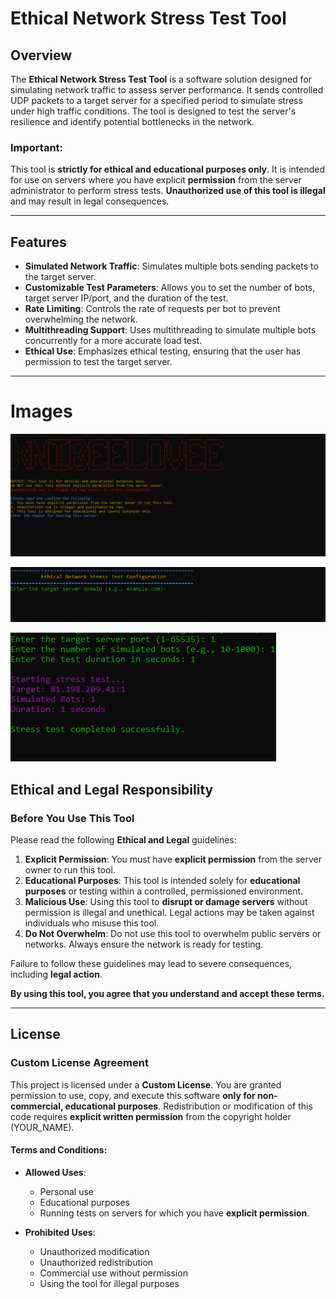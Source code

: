 # Ethical Network Stress Test Tool

## Overview
The **Ethical Network Stress Test Tool** is a software solution designed for simulating network traffic to assess server performance. It sends controlled UDP packets to a target server for a specified period to simulate stress under high traffic conditions. The tool is designed to test the server's resilience and identify potential bottlenecks in the network.

### **Important:**
This tool is **strictly for ethical and educational purposes only**. It is intended for use on servers where you have explicit **permission** from the server administrator to perform stress tests. **Unauthorized use of this tool is illegal** and may result in legal consequences.

---

## Features
- **Simulated Network Traffic**: Simulates multiple bots sending packets to the target server.
- **Customizable Test Parameters**: Allows you to set the number of bots, target server IP/port, and the duration of the test.
- **Rate Limiting**: Controls the rate of requests per bot to prevent overwhelming the network.
- **Multithreading Support**: Uses multithreading to simulate multiple bots concurrently for a more accurate load test.
- **Ethical Use**: Emphasizes ethical testing, ensuring that the user has permission to test the target server.

---

# Images

![Start screen](./images/image1.PNG)

![Start of the testing](./images/image2.PNG)

![When finished](./images/image3.PNG)
## **Ethical and Legal Responsibility**

### **Before You Use This Tool**
Please read the following **Ethical and Legal** guidelines:

1. **Explicit Permission**: You must have **explicit permission** from the server owner to run this tool.
2. **Educational Purposes**: This tool is intended solely for **educational purposes** or testing within a controlled, permissioned environment.
3. **Malicious Use**: Using this tool to **disrupt or damage servers** without permission is illegal and unethical. Legal actions may be taken against individuals who misuse this tool.
4. **Do Not Overwhelm**: Do not use this tool to overwhelm public servers or networks. Always ensure the network is ready for testing.

Failure to follow these guidelines may lead to severe consequences, including **legal action**. 

**By using this tool, you agree that you understand and accept these terms.**

---

## License

### **Custom License Agreement**

This project is licensed under a **Custom License**. You are granted permission to use, copy, and execute this software **only for non-commercial, educational purposes**. Redistribution or modification of this code requires **explicit written permission** from the copyright holder (YOUR_NAME).

#### **Terms and Conditions:**
- **Allowed Uses**:
  - Personal use
  - Educational purposes
  - Running tests on servers for which you have **explicit permission**.

- **Prohibited Uses**:
  - Unauthorized modification
  - Unauthorized redistribution
  - Commercial use without permission
  - Using the tool for illegal purposes


